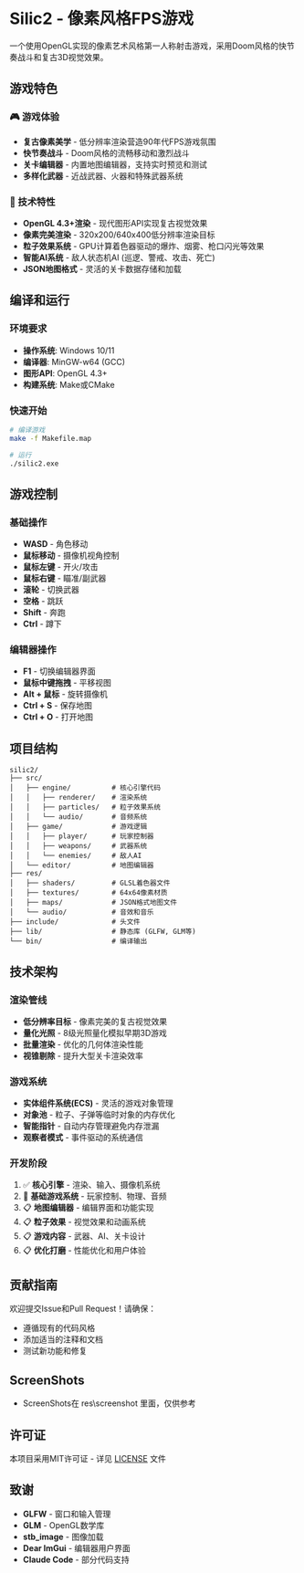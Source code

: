 # Silic2 - 像素风格FPS游戏

一个使用OpenGL实现的像素艺术风格第一人称射击游戏，采用Doom风格的快节奏战斗和复古3D视觉效果。

## 游戏特色

### 🎮 游戏体验
- **复古像素美学** - 低分辨率渲染营造90年代FPS游戏氛围
- **快节奏战斗** - Doom风格的流畅移动和激烈战斗
- **关卡编辑器** - 内置地图编辑器，支持实时预览和测试
- **多样化武器** - 近战武器、火器和特殊武器系统

### 🔧 技术特性
- **OpenGL 4.3+渲染** - 现代图形API实现复古视觉效果
- **像素完美渲染** - 320x200/640x400低分辨率渲染目标
- **粒子效果系统** - GPU计算着色器驱动的爆炸、烟雾、枪口闪光等效果
- **智能AI系统** - 敌人状态机AI (巡逻、警戒、攻击、死亡)
- **JSON地图格式** - 灵活的关卡数据存储和加载

## 编译和运行

### 环境要求
- **操作系统**: Windows 10/11
- **编译器**: MinGW-w64 (GCC)
- **图形API**: OpenGL 4.3+
- **构建系统**: Make或CMake

### 快速开始
```bash
# 编译游戏
make -f Makefile.map

# 运行
./silic2.exe
```

## 游戏控制

### 基础操作
- **WASD** - 角色移动
- **鼠标移动** - 摄像机视角控制
- **鼠标左键** - 开火/攻击
- **鼠标右键** - 瞄准/副武器
- **滚轮** - 切换武器
- **空格** - 跳跃
- **Shift** - 奔跑
- **Ctrl** - 蹲下

### 编辑器操作
- **F1** - 切换编辑器界面
- **鼠标中键拖拽** - 平移视图
- **Alt + 鼠标** - 旋转摄像机
- **Ctrl + S** - 保存地图
- **Ctrl + O** - 打开地图

## 项目结构
```
silic2/
├── src/
│   ├── engine/          # 核心引擎代码
│   │   ├── renderer/    # 渲染系统
│   │   ├── particles/   # 粒子效果系统
│   │   └── audio/       # 音频系统
│   ├── game/            # 游戏逻辑
│   │   ├── player/      # 玩家控制器
│   │   ├── weapons/     # 武器系统
│   │   └── enemies/     # 敌人AI
│   └── editor/          # 地图编辑器
├── res/
│   ├── shaders/         # GLSL着色器文件
│   ├── textures/        # 64x64像素材质
│   ├── maps/            # JSON格式地图文件
│   └── audio/           # 音效和音乐
├── include/             # 头文件
├── lib/                 # 静态库 (GLFW, GLM等)
└── bin/                 # 编译输出
```

## 技术架构

### 渲染管线
- **低分辨率目标** - 像素完美的复古视觉效果
- **量化光照** - 8级光照量化模拟早期3D游戏
- **批量渲染** - 优化的几何体渲染性能
- **视锥剔除** - 提升大型关卡渲染效率

### 游戏系统
- **实体组件系统(ECS)** - 灵活的游戏对象管理
- **对象池** - 粒子、子弹等临时对象的内存优化
- **智能指针** - 自动内存管理避免内存泄漏
- **观察者模式** - 事件驱动的系统通信

### 开发阶段
1. ✅ **核心引擎** - 渲染、输入、摄像机系统
2. 🔄 **基础游戏系统** - 玩家控制、物理、音频
3. 📋 **地图编辑器** - 编辑界面和功能实现
4. 📋 **粒子效果** - 视觉效果和动画系统
5. 📋 **游戏内容** - 武器、AI、关卡设计
6. 📋 **优化打磨** - 性能优化和用户体验

## 贡献指南

欢迎提交Issue和Pull Request！请确保：
- 遵循现有的代码风格
- 添加适当的注释和文档
- 测试新功能和修复

## ScreenShots

- ScreenShots在 res\screenshot 里面，仅供参考

## 许可证

本项目采用MIT许可证 - 详见 [LICENSE](LICENSE) 文件

## 致谢

- **GLFW** - 窗口和输入管理
- **GLM** - OpenGL数学库
- **stb_image** - 图像加载
- **Dear ImGui** - 编辑器用户界面
- **Claude Code** - 部分代码支持